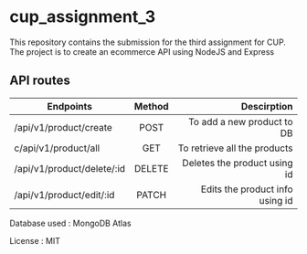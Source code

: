 # cup_assignment_3

 This repository contains the submission for the third assignment for CUP. The project is to create an ecommerce API using NodeJS and Express

## API routes

| Endpoints     | Method        | Descirption  |
| ------------- |:-------------:| ------------:|
| /api/v1/product/create      | POST| To add a new product to DB        |
| c/api/v1/product/all      | GET    |   To retrieve all the products        |
| /api/v1/product/delete/:id | DELETE    |    Deletes the product using id        |
|/api/v1/product/edit/:id|PATCH|Edits the product info using id |

Database used : MongoDB Atlas

License : MIT
